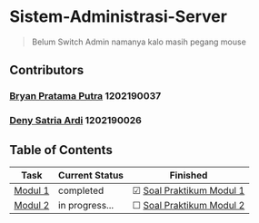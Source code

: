 <!--

  cari apa?
  gajual pokemon

-->








# Sistem-Administrasi-Server
> Belum Switch Admin namanya kalo masih pegang mouse

## Contributors
### [Bryan Pratama Putra](https://github.com/bryanpratama) 1202190037
### [Deny Satria Ardi](https://github.com/deny25) 1202190026

## Table of Contents
| Task    | Current Status | Finished | 
|------------------------------|----------------|-----------|
| [Modul 1](https://github.com/aldonesia/Sistem-Administrasi-Server-2021/tree/master/modul-1) | completed | &#9745; [Soal Praktikum Modul 1](https://github.com/bryanpratama/Sistem-Administrasi-Server/blob/main/Modul%201/Soal%20Praktikum%20Modul%201.md)
| [Modul 2](https://github.com/aldonesia/Sistem-Administrasi-Server-2021/tree/master/modul-2) |in progress... | &#9744; [Soal Praktikum Modul 2](https://github.com/bryanpratama/Sistem-Administrasi-Server/tree/main/Modul%202)
